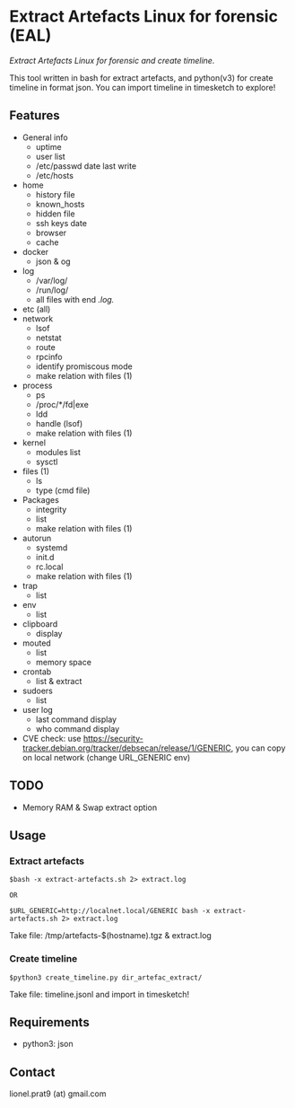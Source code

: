 # Extract Artefacts Linux for forensic (EAL)
*Extract Artefacts Linux for forensic and create timeline.*

This tool written in bash for extract artefacts, and python(v3) for create timeline in format json. You can import timeline in timesketch to explore!

## Features
- General info
  - uptime
  - user list
  - /etc/passwd date last write
  - /etc/hosts
- home
  - history file
  - known_hosts
  - hidden file
  - ssh keys date
  - browser 
  - cache
- docker
  - json & og
- log
  - /var/log/
  - /run/log/
  - all files with end *.log.*
- etc (all)
- network
  - lsof
  - netstat
  - route
  - rpcinfo
  - identify promiscous mode
  - make relation with files (1)
- process
  - ps
  - /proc/*/fd|exe
  - ldd
  - handle (lsof)
  - make relation with files (1)
- kernel 
  - modules list
  - sysctl 
- files (1)
  - ls
  - type (cmd file)
- Packages
  - integrity
  - list
  - make relation with files (1)
- autorun
  - systemd
  - init.d
  - rc.local
  - make relation with files (1)
- trap
  - list
- env
  - list
- clipboard
  - display
- mouted
  - list
  - memory space
- crontab
  - list & extract
- sudoers
  - list
- user log
  - last command display
  - who command display  
- CVE check: use https://security-tracker.debian.org/tracker/debsecan/release/1/GENERIC, you can copy on local network (change URL_GENERIC env)


## TODO
- Memory RAM & Swap extract option

## Usage

### Extract artefacts

~~~
$bash -x extract-artefacts.sh 2> extract.log

OR

$URL_GENERIC=http://localnet.local/GENERIC bash -x extract-artefacts.sh 2> extract.log
~~~
Take file: /tmp/artefacts-$(hostname).tgz & extract.log

### Create timeline

~~~
$python3 create_timeline.py dir_artefac_extract/

~~~
Take file: timeline.jsonl and import in timesketch!

## Requirements

- python3: json

## Contact

lionel.prat9 (at) gmail.com
